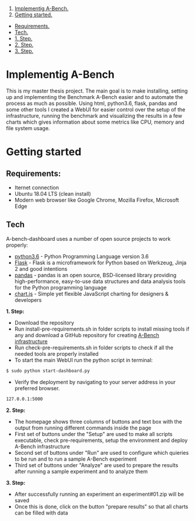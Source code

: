 1. [ Implementig A-Bench. ](#implementing)
2. [ Getting started. ](#get)
  - [ Requirements. ](#req)
  - [ Tech. ](#tech)
  - [ 1. Step. ](#1st)
  - [ 2. Step. ](#2nd)
  - [ 3. Step. ](#3rd)

<a name="implementing"></a>
# Implementig A-Bench

This is my master thesis project. The main goal is to make installing, setting up and implementing the Benchmark A-Bench easier and to automate the process as much as possible.
Using html, python3.6, flask, pandas and some other tools I created a WebUI for easier control over the setup of the infrastructure, running the benchmark and visualizing the results in a few charts which gives information about some metrics like CPU, memory and file system usage.

<a name="get"></a>
# Getting started
<a name="req"></a>
## Requirements:
*  Iternet connection
*  Ubuntu 18.04 LTS (clean install)
*  Modern web browser like Google Chrome, Mozilla Firefox, Microsoft Edge
<a name="tech"></a>
## Tech
A-bench-dashboard uses a number of open source projects to work properly:
* [python3.6] - Python Programming Language version 3.6
* [Flask] - Flask is a microframework for Python based on Werkzeug, Jinja 2 and good intentions
* [pandas] - pandas is an open source, BSD-licensed library providing high-performance, easy-to-use data structures and data analysis tools for the Python programming language
* [chart.js] - Simple yet flexible JavaScript charting for designers & developers

<a name="1st"></a>
**1. Step:**
* Download the repository
* Run install-pre-requirements.sh in folder scripts to install missing tools if any and download a GitHub repository for creating [A-Bench infrastructure]
* Run check-pre-requirements.sh in folder scripts to check if all the needed tools are properly installed
* To start the main WebUI run the python script in terminal:
```sh
$ sudo python start-dashboard.py
```
* Verify the deployment by navigating to your server address in your preferred browser.
```sh
127.0.0.1:5000
```
<a name="2nd"></a>
**2. Step:**
* The homepage shows three columns of buttons and text box with the output from running different commands inside the page
* First set of buttons under the "Setup" are used to  make all scripts executable, check pre-requirements, setup the environment and deploy A-Bench infrastructure
* Second set of buttons under "Run" are used to configure which quieries to be run and to run a sample A-Bench experiment
* Third set of buttons under "Analyze" are used to prepare the results after running a sample experiment and to analyze them

<a name="3rd"></a>
**3. Step:**
* After successfully running an experiment an experiment#01.zip will be saved
* Once this is done, click on the button "prepare results" so that all charts can be filled with data

[//]: # (These are reference links used in the body of this note and get stripped out when the markdown processor does its job. There is no need to format nicely because it shouldn't be seen.)

   [python3.6]: <https://github.com/python>
   [Flask]: <https://github.com/pallets/flask>
   [chart.js]: <https://github.com/chartjs/Chart.js>
   [pandas]: <https://github.com/pandas-dev/pandas>
   [A-Bench infrastructure]: <https://github.com/FutureApp/a-bench>
